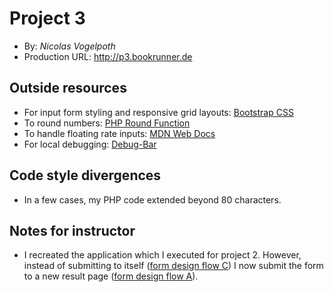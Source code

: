 # Project 3
+ By: *Nicolas Vogelpoth*
+ Production URL: <http://p3.bookrunner.de>

## Outside resources
+ For input form styling and responsive grid layouts: [Bootstrap CSS](https://getbootstrap.com/)
+ To round numbers: [PHP Round Function](http://php.net/manual/de/function.round.php)
+ To handle floating rate inputs: [MDN Web Docs](https://developer.mozilla.org/en-US/docs/Web/HTML/Element/input/number)
+ For local debugging: [Debug-Bar](https://github.com/barryvdh/laravel-debugbar)

## Code style divergences
+ In a few cases, my PHP code extended beyond 80 characters.

## Notes for instructor
+ I recreated the application which I executed for project 2. However, instead of submitting to itself ([form design flow C](https://github.com/susanBuck/dwa15-spring2018/blob/master/php/forms.md#version-c)) I now submit the form to a new result page ([form design flow A](https://github.com/susanBuck/dwa15-spring2018/blob/master/php/forms.md#version-a)).
